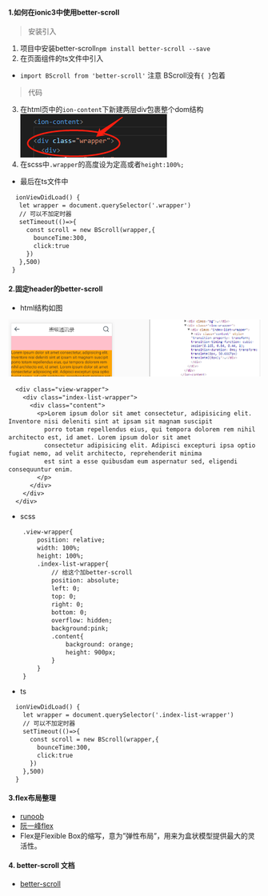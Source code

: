 ####  1.如何在ionic3中使用better-scroll

> 安装引入

 1. 项目中安装better-scroll`npm install better-scroll --save`
 2. 在页面组件的ts文件中引入
   + `import BScroll from 'better-scroll'` 注意 BScroll没有`{ }`包着
   
   
 > 代码
 
 3. 在html页中的`ion-content`下新建两层div包裹整个dom结构
   ![](/assets/wrapper.png)
 4. 在scss中`.wrapper`的高度设为定高或者`height:100%;`
 - 最后在ts文件中
 
 ```
   ionViewDidLoad() {
    let wrapper = document.querySelector('.wrapper')
    // 可以不加定时器
    setTimeout(()=>{
      const scroll = new BScroll(wrapper,{
        bounceTime:300,
        click:true
      })
    },500)
  }
 ```

#### 2.固定header的better-scroll
- html结构如图

![](/assets/fix-head.png)

```
  <div class="view-wrapper">
    <div class="index-list-wrapper">
      <div class="content">
        <p>Lorem ipsum dolor sit amet consectetur, adipisicing elit. Inventore nisi deleniti sint at ipsam sit magnam suscipit
          porro totam repellendus eius, qui tempora dolorem rem nihil architecto est, id amet. Lorem ipsum dolor sit amet
          consectetur adipisicing elit. Adipisci excepturi ipsa optio fugiat nemo, ad velit architecto, reprehenderit minima
          est sint a esse quibusdam eum aspernatur sed, eligendi consequuntur enim.
        </p>
      </div>
    </div>
  </div>
```

- scss

```
    .view-wrapper{
        position: relative;
        width: 100%;
        height: 100%;
        .index-list-wrapper{
            // 给这个加better-scroll
            position: absolute;
            left: 0;
            top: 0;
            right: 0;
            bottom: 0;
            overflow: hidden;
            background:pink;
            .content{
                background: orange;
                height: 900px;
            }
        }
    }
```
- ts

```
  ionViewDidLoad() {
    let wrapper = document.querySelector('.index-list-wrapper')
    // 可以不加定时器
    setTimeout(()=>{
      const scroll = new BScroll(wrapper,{
        bounceTime:300,
        click:true
      })
    },500)
  }

```

#### 3.flex布局整理
 - [runoob](http://www.runoob.com/w3cnote/flex-grammar.html)
 - [阮一峰flex](http://www.ruanyifeng.com/blog/2015/07/flex-grammar.html?^%$)
 - Flex是Flexible Box的缩写，意为”弹性布局”，用来为盒状模型提供最大的灵活性。
 
 
#### 4. better-scroll 文档
 - [better-scroll](https://ustbhuangyi.github.io/better-scroll/)